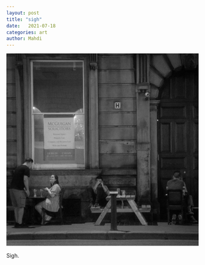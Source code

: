 ```yaml
---
layout: post
title: "sigh"
date:   2021-07-18
categories: art
author: Mahdi
---
```


![sigh](/img/arts/sigh.jpg)

<span class='image-details'>
Sigh.
</span>

